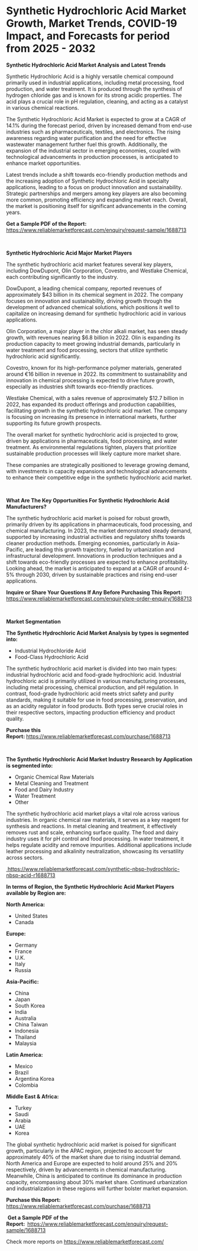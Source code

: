 <p><h1>Synthetic Hydrochloric Acid Market Growth, Market Trends, COVID-19 Impact, and Forecasts for period from 2025 - 2032</h1></p><p><strong>Synthetic Hydrochloric Acid Market Analysis and Latest Trends</strong></p>
<p><p>Synthetic Hydrochloric Acid is a highly versatile chemical compound primarily used in industrial applications, including metal processing, food production, and water treatment. It is produced through the synthesis of hydrogen chloride gas and is known for its strong acidic properties. The acid plays a crucial role in pH regulation, cleaning, and acting as a catalyst in various chemical reactions.</p><p>The Synthetic Hydrochloric Acid Market is expected to grow at a CAGR of 14.1% during the forecast period, driven by increased demand from end-use industries such as pharmaceuticals, textiles, and electronics. The rising awareness regarding water purification and the need for effective wastewater management further fuel this growth. Additionally, the expansion of the industrial sector in emerging economies, coupled with technological advancements in production processes, is anticipated to enhance market opportunities.</p><p>Latest trends include a shift towards eco-friendly production methods and the increasing adoption of Synthetic Hydrochloric Acid in specialty applications, leading to a focus on product innovation and sustainability. Strategic partnerships and mergers among key players are also becoming more common, promoting efficiency and expanding market reach. Overall, the market is positioning itself for significant advancements in the coming years.</p></p>
<p><strong>Get a Sample PDF of the Report:&nbsp;</strong> <a href="https://www.reliablemarketforecast.com/enquiry/request-sample/1688713?utm_campaign=2721&utm_medium=2&utm_source=Github&utm_content=ia&utm_term=31032025&utm_id=synthetic-hydrochloric-acid">https://www.reliablemarketforecast.com/enquiry/request-sample/1688713</a></p>
<p>&nbsp;</p>
<p><strong>Synthetic Hydrochloric Acid Major Market Players</strong></p>
<p><p>The synthetic hydrochloric acid market features several key players, including DowDupont, Olin Corporation, Covestro, and Westlake Chemical, each contributing significantly to the industry.</p><p>DowDupont, a leading chemical company, reported revenues of approximately $43 billion in its chemical segment in 2022. The company focuses on innovation and sustainability, driving growth through the development of advanced chemical solutions, which positions it well to capitalize on increasing demand for synthetic hydrochloric acid in various applications.</p><p>Olin Corporation, a major player in the chlor alkali market, has seen steady growth, with revenues nearing $6.8 billion in 2022. Olin is expanding its production capacity to meet growing industrial demands, particularly in water treatment and food processing, sectors that utilize synthetic hydrochloric acid significantly.</p><p>Covestro, known for its high-performance polymer materials, generated around €16 billion in revenue in 2022. Its commitment to sustainability and innovation in chemical processing is expected to drive future growth, especially as industries shift towards eco-friendly practices.</p><p>Westlake Chemical, with a sales revenue of approximately $12.7 billion in 2022, has expanded its product offerings and production capabilities, facilitating growth in the synthetic hydrochloric acid market. The company is focusing on increasing its presence in international markets, further supporting its future growth prospects.</p><p>The overall market for synthetic hydrochloric acid is projected to grow, driven by applications in pharmaceuticals, food processing, and water treatment. As environmental regulations tighten, players that prioritize sustainable production processes will likely capture more market share.</p><p>These companies are strategically positioned to leverage growing demand, with investments in capacity expansions and technological advancements to enhance their competitive edge in the synthetic hydrochloric acid market.</p></p>
<p>&nbsp;</p>
<p><strong>What Are The Key Opportunities For Synthetic Hydrochloric Acid Manufacturers?</strong></p>
<p><p>The synthetic hydrochloric acid market is poised for robust growth, primarily driven by its applications in pharmaceuticals, food processing, and chemical manufacturing. In 2023, the market demonstrated steady demand, supported by increasing industrial activities and regulatory shifts towards cleaner production methods. Emerging economies, particularly in Asia-Pacific, are leading this growth trajectory, fueled by urbanization and infrastructural development. Innovations in production techniques and a shift towards eco-friendly processes are expected to enhance profitability. Looking ahead, the market is anticipated to expand at a CAGR of around 4-5% through 2030, driven by sustainable practices and rising end-user applications.</p></p>
<p><strong>Inquire or Share Your Questions If Any Before Purchasing This Report:</strong> <a href="https://www.reliablemarketforecast.com/enquiry/pre-order-enquiry/1688713?utm_campaign=2721&utm_medium=2&utm_source=Github&utm_content=ia&utm_term=31032025&utm_id=synthetic-hydrochloric-acid">https://www.reliablemarketforecast.com/enquiry/pre-order-enquiry/1688713</a></p>
<p>&nbsp;</p>
<p><strong>Market Segmentation</strong></p>
<p><strong>The Synthetic Hydrochloric Acid Market Analysis by types is segmented into:</strong></p>
<p><ul><li>Industrial Hydrochloride Acid</li><li>Food-Class Hydrochloric Acid</li></ul></p>
<p><p>The synthetic hydrochloric acid market is divided into two main types: industrial hydrochloric acid and food-grade hydrochloric acid. Industrial hydrochloric acid is primarily utilized in various manufacturing processes, including metal processing, chemical production, and pH regulation. In contrast, food-grade hydrochloric acid meets strict safety and purity standards, making it suitable for use in food processing, preservation, and as an acidity regulator in food products. Both types serve crucial roles in their respective sectors, impacting production efficiency and product quality.</p></p>
<p><strong>Purchase this Report:&nbsp;</strong><a href="https://www.reliablemarketforecast.com/purchase/1688713?utm_campaign=2721&utm_medium=2&utm_source=Github&utm_content=ia&utm_term=31032025&utm_id=synthetic-hydrochloric-acid">https://www.reliablemarketforecast.com/purchase/1688713</a></p>
<p>&nbsp;</p>
<p><strong>The Synthetic Hydrochloric Acid Market Industry Research by Application is segmented into:</strong></p>
<p><ul><li>Organic Chemical Raw Materials</li><li>Metal Cleaning and Treatment</li><li>Food and Dairy Industry</li><li>Water Treatment</li><li>Other</li></ul></p>
<p><p>The synthetic hydrochloric acid market plays a vital role across various industries. In organic chemical raw materials, it serves as a key reagent for synthesis and reactions. In metal cleaning and treatment, it effectively removes rust and scale, enhancing surface quality. The food and dairy industry uses it for pH control and food processing. In water treatment, it helps regulate acidity and remove impurities. Additional applications include leather processing and alkalinity neutralization, showcasing its versatility across sectors.</p></p>
<p><a href="https://www.reliablemarketforecast.com/synthetic-nbsp-hydrochloric-nbsp-acid-r1688713?utm_campaign=2721&utm_medium=2&utm_source=Github&utm_content=ia&utm_term=31032025&utm_id=synthetic-hydrochloric-acid">&nbsp;https://www.reliablemarketforecast.com/synthetic-nbsp-hydrochloric-nbsp-acid-r1688713</a></p>
<p><strong>In terms of Region, the Synthetic Hydrochloric Acid Market Players available by Region are:</strong></p>
<p>
    <p> <strong> North America: </strong>
        <ul>
            <li>United States</li>
            <li>Canada</li>
        </ul>
        </p> 
    <p> <strong> Europe: </strong>
        <ul>
            <li>Germany</li>
            <li>France</li>
            <li>U.K.</li>
            <li>Italy</li>
            <li>Russia</li>
        </ul>
        </p> 
    <p> <strong> Asia-Pacific: </strong>
        <ul>
            <li>China</li>
            <li>Japan</li>
            <li>South Korea</li>
            <li>India</li>
            <li>Australia</li>
            <li>China Taiwan</li>
            <li>Indonesia</li>
            <li>Thailand</li>
            <li>Malaysia</li>
        </ul>
        </p> 
    <p> <strong> Latin America: </strong>
        <ul>
            <li>Mexico</li>
            <li>Brazil</li>
            <li>Argentina Korea</li>
            <li>Colombia</li>
        </ul>
        </p> 
    <p> <strong> Middle East & Africa: </strong>
        <ul>
            <li>Turkey</li>
            <li>Saudi</li>
            <li>Arabia</li>
            <li>UAE</li>
            <li>Korea</li>
        </ul>
    </p>
    </p>
<p><p>The global synthetic hydrochloric acid market is poised for significant growth, particularly in the APAC region, projected to account for approximately 40% of the market share due to rising industrial demand. North America and Europe are expected to hold around 25% and 20% respectively, driven by advancements in chemical manufacturing. Meanwhile, China is anticipated to continue its dominance in production capacity, encompassing about 30% market share. Continued urbanization and industrialization in these regions will further bolster market expansion.</p></p>
<p><strong>Purchase this Report: </strong><a href="https://www.reliablemarketforecast.com/purchase/1688713?utm_campaign=2721&utm_medium=2&utm_source=Github&utm_content=ia&utm_term=31032025&utm_id=synthetic-hydrochloric-acid">https://www.reliablemarketforecast.com/purchase/1688713</a></p>
<p>&nbsp;<strong>Get a Sample PDF of the Report:&nbsp;&nbsp;</strong><a href="https://www.reliablemarketforecast.com/enquiry/request-sample/1688713?utm_campaign=2721&utm_medium=2&utm_source=Github&utm_content=ia&utm_term=31032025&utm_id=synthetic-hydrochloric-acid">https://www.reliablemarketforecast.com/enquiry/request-sample/1688713</a></p>
<p><strong></strong></p>
<p>Check more reports on <a href="https://www.reliablemarketforecast.com/?utm_campaign=2721&utm_medium=2&utm_source=Github&utm_content=ia&utm_term=31032025&utm_id=synthetic-hydrochloric-acid">https://www.reliablemarketforecast.com/</a></p>
